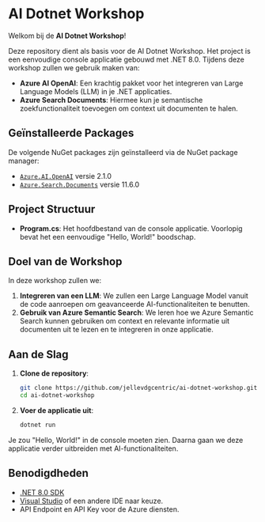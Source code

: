 # AI Dotnet Workshop

Welkom bij de **AI Dotnet Workshop**!

Deze repository dient als basis voor de AI Dotnet Workshop. Het project is een eenvoudige console applicatie gebouwd met .NET 8.0. Tijdens deze workshop zullen we gebruik maken van:

- **Azure AI OpenAI**: Een krachtig pakket voor het integreren van Large Language Models (LLM) in je .NET applicaties.
- **Azure Search Documents**: Hiermee kun je semantische zoekfunctionaliteit toevoegen om context uit documenten te halen.

## Geïnstalleerde Packages

De volgende NuGet packages zijn geïnstalleerd via de NuGet package manager:

- [`Azure.AI.OpenAI`](https://www.nuget.org/packages/Azure.AI.OpenAI/) versie 2.1.0
- [`Azure.Search.Documents`](https://www.nuget.org/packages/Azure.Search.Documents/) versie 11.6.0

## Project Structuur

- **Program.cs**: Het hoofdbestand van de console applicatie. Voorlopig bevat het een eenvoudige "Hello, World!" boodschap.

## Doel van de Workshop

In deze workshop zullen we:

1. **Integreren van een LLM**: We zullen een Large Language Model vanuit de code aanroepen om geavanceerde AI-functionaliteiten te benutten.
2. **Gebruik van Azure Semantic Search**: We leren hoe we Azure Semantic Search kunnen gebruiken om context en relevante informatie uit documenten uit te lezen en te integreren in onze applicatie.

## Aan de Slag

1. **Clone de repository**:
    ```bash
    git clone https://github.com/jellevdgcentric/ai-dotnet-workshop.git
    cd ai-dotnet-workshop
    ```

2. **Voer de applicatie uit**:
    ```bash
    dotnet run
    ```

Je zou "Hello, World!" in de console moeten zien. Daarna gaan we deze applicatie verder uitbreiden met AI-functionaliteiten.

## Benodigdheden

- [.NET 8.0 SDK](https://dotnet.microsoft.com/download/dotnet/8.0)
- [Visual Studio](https://visualstudio.microsoft.com/) of een andere IDE naar keuze.
- API Endpoint en API Key voor de Azure diensten.
